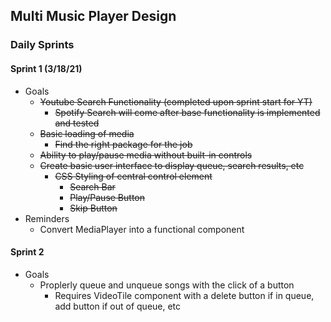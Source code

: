 ## Multi Music Player Design

### Daily Sprints

#### Sprint 1 (3/18/21)

- Goals
    - ~~Youtube Search Functionality (completed upon sprint start for YT)~~
        - ~~Spotify Search will come after base functionality is implemented and tested~~
    - ~~Basic loading of media~~
        - ~~Find the right package for the job~~
    - ~~Ability to play/pause media without built-in controls~~
    - ~~Create basic user interface to display queue, search results, etc~~
        - ~~CSS Styling of central control element~~
            - ~~Search Bar~~
            - ~~Play/Pause Button~~
            - ~~Skip Button~~
- Reminders
    - Convert MediaPlayer into a functional component

#### Sprint 2

- Goals
    - Proplerly queue and unqueue songs with the click of a button
        - Requires VideoTile component with a delete button if in queue, add button if out of queue, etc
        

